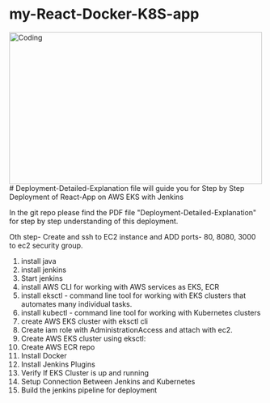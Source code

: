 # my-React-Docker-K8S-app
<img alt="Coding" width=500 height=300 src="https://user-images.githubusercontent.com/76843511/232758785-3234d819-0cbc-4818-8237-b378467a9bbf.png" alt="shashikumar" />

<br />
# Deployment-Detailed-Explanation file will guide you for Step by Step Deployment of React-App on AWS EKS with Jenkins

In the git repo please find the PDF file "Deployment-Detailed-Explanation" for step by step understanding of this deployment.

Oth step- Create and ssh to EC2 instance and ADD ports- 80, 8080, 3000 to ec2 security group.
1. install java
2. install jenkins
3. Start jenkins
4. install AWS CLI for working with AWS services as EKS, ECR
5. install eksctl - command line tool for working with EKS clusters that automates many individual tasks.
6. install kubectl - command line tool for working with Kubernetes clusters
7. create AWS EKS cluster with eksctl cli
8. Create iam role with AdministrationAccess and attach with ec2.
9. Create AWS EKS cluster using eksctl:
10. Create AWS ECR repo
11. Install Docker
12. Install Jenkins Plugins
13. Verify If EKS Cluster is up and running
14. Setup Connection Between Jenkins and Kubernetes
15. Build the jenkins pipeline for deployment
